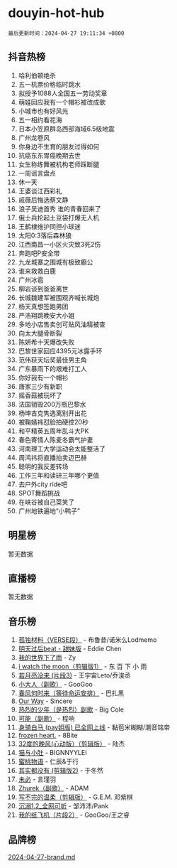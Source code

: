 # douyin-hot-hub

`最后更新时间：2024-04-27 19:11:34 +0800`

## 抖音热榜

1. 哈利伯顿绝杀
1. 五一机票价格临时跳水
1. 拟授予1088人全国五一劳动奖章
1. 萌娃回应我有一个帽衫被改成歌
1. 小城市也有好风光
1. 五一相约看花海
1. 日本小笠原群岛西部海域6.5级地震
1. 广州龙卷风
1. 你身边不生育的朋友过得如何
1. 抗癌东东胃癌晚期去世
1. 女生称练舞被机构老师踩断腿
1. 一周谣言盘点
1. 休一天
1. 王婆谈江西彩礼
1. 戚薇后悔选蔡文静
1. 浪子吴迪首秀 谁的青春回来了
1. 俄士兵抡起土豆袋打爆无人机
1. 王鹤棣维护同担小球迷
1. 太阳0:3落后森林狼
1. 江西南昌一小区火灾致3死2伤
1. 奔跑吧P安全带
1. 九龙城寨之围城有极致癫公
1. 谁来救救白鹿
1. 广州冰雹
1. 柳岩谈到爸爸离世
1. 长城魏建军被围观齐喊长城炮
1. 杨天真想签跑男团
1. 严浩翔跳晚安大小姐
1. 多地小店售卖创可贴风油精被查
1. 向太大腿骨断裂
1. 陈妍希十天爆改失败
1. 巴黎世家回应4395元冰露手环
1. 范伟获天坛奖最佳男主角
1. 广东暴雨下的艰难打工人
1. 你好我有一个帽衫
1. 唐家三少有新职
1. 摇香菇被玩坏了
1. 法国销毁200万瓶巴黎水
1. 杨坤吉克隽逸离别开出花
1. 被鞠婧祎怼脸拍硬控20秒
1. 和平精英五周年乱斗大PK
1. 春色寄情人陈麦冬霸气护妻
1. 河南理工大学运动会太能整活了
1. 周鸿祎将直播拍卖迈巴赫
1. 聪明的我反差转场
1. 工作三年和读研三年哪个更值
1. 去户外city ride吧
1. SPOT舞蹈挑战
1. 在峡谷被自己菜笑了
1. 广州地铁遍地“小鸭子”

## 明星榜

暂无数据

## 直播榜

暂无数据

## 音乐榜

1. [孤独材料（VERSE段）](https://sf3-cdn-tos.douyinstatic.com/obj/tos-cn-ve-2774/ocX7glDNHYlwFeYrGQfBZoThtvPWy8tCCEBGKQ) - 布鲁昔/诺米么Lodmemo
1. [明天过后beat - 甜妹版](https://sf5-hl-cdn-tos.douyinstatic.com/obj/tos-cn-ve-2774/osMLYeeoMm04CZyaI91XUDF8OzLRLgePKALGHI) - Eddie Chen
1. [我的世界下了雨](https://sf5-hl-cdn-tos.douyinstatic.com/obj/tos-cn-ve-2774/o85sBiwXIByH9bWIMAEEOoiQ1o1m9Afn15BspE) - Zy
1. [i watch the moon（剪辑版1）](https://sf5-hl-cdn-tos.douyinstatic.com/obj/tos-cn-ve-2774/o0I9mSChzHZANMJIEBfkCQzzg6N5WAcVtqft9P) - 东 百 下 小 雨
1. [若月亮没来 (片段3)](https://sf5-hl-cdn-tos.douyinstatic.com/obj/tos-cn-ve-2774/okfyEUsGW1B1ovJi5JiN9IjvAT2lMwA054GoEB) - 王宇宙Leto/乔浚丞
1. [小大人（副歌）](https://sf3-cdn-tos.douyinstatic.com/obj/tos-cn-ve-2774/oIhaDwehWhLFsVIG7QIICLLazDNGJAGg5geeb4) - GooGoo
1. [春风何时来（等待命运安排）](https://sf5-hl-cdn-tos.douyinstatic.com/obj/tos-cn-ve-2774/oICBNbD3gelMfB4WgiD1KI2jQtXZE2FgHLwtsl) - 巴扎黑
1. [Our Way](https://sf5-hl-cdn-tos.douyinstatic.com/obj/tos-cn-ve-2774/o8tPEkQgQNCe0DPeFwZzYrbqLlnzBBrYidWkEZ) - Sincere
1. [热烈的少年（是热烈）副歌](https://sf5-hl-cdn-tos.douyinstatic.com/obj/tos-cn-ve-2774/owVNI0CLDAUMtSz6TEYvfFBFL4UDFFhLfgK8fa) - Big Cole
1. [可能（副歌）](https://sf5-hl-cdn-tos.douyinstatic.com/obj/tos-cn-ve-2774/cde1731888894259b333569393c2fb51) - 程响
1. [身骑白马 (pay姐版) 已全网上线](https://sf3-cdn-tos.douyinstatic.com/obj/tos-cn-ve-2774/oQLO5ZgLsFkaDhdIIveF2zUCgfweY0gWaH4AQG) - 黏苞米糊糊/潮音铭帝
1. [frozen heart.](https://sf5-hl-cdn-tos.douyinstatic.com/obj/tos-cn-ve-2774/oIIWJfyjIACZA9zQMtnJ6hQQhFC4vhCupoRBsO) - 8Bite
1. [32度的晚风(心动版）（剪辑版）](https://sf5-hl-cdn-tos.douyinstatic.com/obj/tos-cn-ve-2774/owNyabsyWdzUulxhoJfK8IBXgp0UMQAHpvGh2B) - 陆杰
1. [猫与小肚](https://sf5-hl-cdn-tos.douyinstatic.com/obj/tos-cn-ve-2774/osZeoClMECgK8DYl6VebABgbchEtPYQjZEnRtd) - BIGNNYYLEI
1. [蜜桃物语](https://sf5-hl-cdn-tos.douyinstatic.com/obj/tos-cn-ve-2774/oIhOSCZtIACtYU4XQkngiW9kCBfVD1Fz9IYeqL) - 仁辰&于行
1. [其实都没有 (剪辑版2)](https://sf5-hl-cdn-tos.douyinstatic.com/obj/tos-cn-ve-2774/oEBNQenHZtBhxYjGgUDQk0BCHTigQafgFlbQ7k) - 于冬然
1. [未必](https://sf5-hl-cdn-tos.douyinstatic.com/obj/tos-cn-ve-2774/ogntQMFnKQDZUgTCYuJgfLEtleYZZFxBQqhhFB) - 言瑾羽
1. [Zhurek（副歌）](https://sf5-hl-cdn-tos.douyinstatic.com/obj/tos-cn-ve-2774/ooQm8FBZQDlf0btEYgVpCcSCQfrdJGBEKZYBGS) - ADAM
1. [写不完的温柔（剪辑版）](https://sf3-cdn-tos.douyinstatic.com/obj/tos-cn-ve-2774/oYBzzZQJ233GfwkemJJffAIWgeIYrjZfWhHTcG) - G.E.M. 邓紫棋
1. [沉溺1.2_全网可听](https://sf3-cdn-tos.douyinstatic.com/obj/tos-cn-ve-2774/ok2QoiBqsWAX9McZmWiI9gAB0EzwD4Xj6yfmtH) - 邹沛沛/Pank
1. [我的纸飞机（片段2）](https://sf5-hl-cdn-tos.douyinstatic.com/obj/tos-cn-ve-2774/oM2ZrKcg2CD5AeRB2gkeXOFB1IxAGJdZPazYHf) - GooGoo/王之睿

## 品牌榜

[2024-04-27-brand.md](2024-04-27-brand.md)
